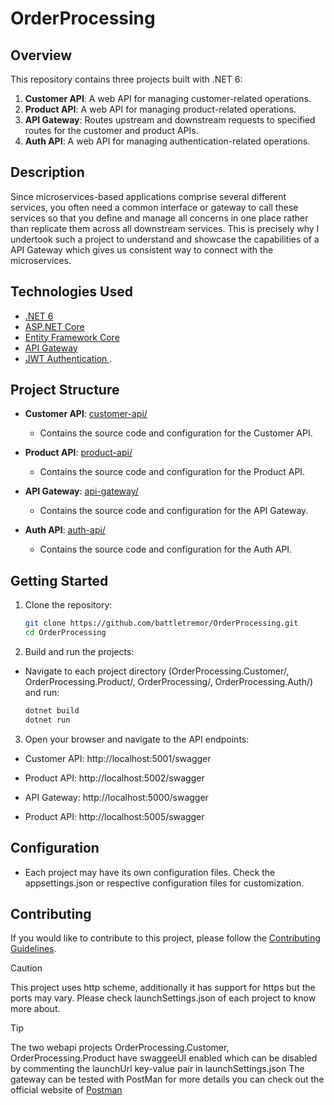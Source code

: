 # OrderProcessing

## Overview

This repository contains three projects built with .NET 6:

1. **Customer API**: A web API for managing customer-related operations.
2. **Product API**: A web API for managing product-related operations.
3. **API Gateway**: Routes upstream and downstream requests to specified routes for the customer and product APIs.
4. **Auth API**:  A web API for managing authentication-related operations.

## Description

Since microservices-based applications comprise several different services, you often need a common interface or gateway to call these services so that you define and manage all concerns in one place rather than replicate them across all downstream services. This is precisely why I undertook such a project to understand and showcase the capabilities of a API Gateway which gives us consistent way to connect with the microservices.

## Technologies Used

- [.NET 6](https://dotnet.microsoft.com/download/dotnet/6.0)
- [ASP.NET Core](https://docs.microsoft.com/en-us/aspnet/core)
- [Entity Framework Core](https://docs.microsoft.com/en-us/ef/core)
- [API Gateway](https://github.com/ThreeMammals/Ocelot)
- [JWT Authentication ](https://code-maze.com/dotnetcore-secure-microservices-jwt-ocelot/).

## Project Structure

- **Customer API**: [customer-api/](OrderProcessing.Customer/)
  - Contains the source code and configuration for the Customer API.

- **Product API**: [product-api/](OrderProcessing.Product/)
  - Contains the source code and configuration for the Product API.

- **API Gateway**: [api-gateway/](OrderProcessing/)
  - Contains the source code and configuration for the API Gateway.

- **Auth API**: [auth-api/](OrderProcessing.Auth/)
  - Contains the source code and configuration for the Auth API.
    
## Getting Started

1. Clone the repository:

   ```bash
   git clone https://github.com/battletremor/OrderProcessing.git
   cd OrderProcessing
   ```
2. Build and run the projects:
  - Navigate to each project directory (OrderProcessing.Customer/, OrderProcessing.Product/, OrderProcessing/, OrderProcessing.Auth/) and run:
    ```bash
    dotnet build
    dotnet run
    ```
3. Open your browser and navigate to the API endpoints:
   
  - Customer API: http://localhost:5001/swagger
   
  - Product API: http://localhost:5002/swagger
  
  - API Gateway: http://localhost:5000/swagger

  - Product API: http://localhost:5005/swagger

## Configuration

- Each project may have its own configuration files. Check the appsettings.json or respective configuration files for customization.

## Contributing
If you would like to contribute to this project, please follow the [Contributing Guidelines](contributing-guidelines/).

> [!CAUTION]
> This project uses http scheme, additionally it has support for https but the ports may vary. Please check launchSettings.json of each project to know more about.

> [!TIP]
> The two webapi projects OrderProcessing.Customer, OrderProcessing.Product have swaggeeUI enabled which can be disabled by commenting the launchUrl key-value pair in launchSettings.json
> The gateway can be tested with PostMan for more details you can check out the official website of [Postman](https://www.postman.com/)
